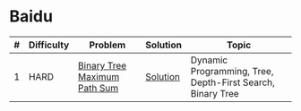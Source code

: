 # Baidu

| # | Difficulty | Problem | Solution | Topic |
|---|------------|---------|----------|--------|
| 1 | HARD | [Binary Tree Maximum Path Sum](https://leetcode.com/problems/binary-tree-maximum-path-sum) | [Solution](../coding/datastructures/binaryTree/Solutions.java) | Dynamic Programming, Tree, Depth-First Search, Binary Tree |
